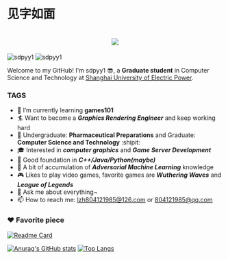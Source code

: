 # 见字如面
<h1 align="center"> <a href="https://sunguoqi.com/"> <img src="https://readme-typing-svg.herokuapp.com/?lines=Welcome;sdpyy1祝您今天愉快;print(%22Hello%2C%20World!%22);console.log(%22Hello%2C%20World!%22)&center=true&size=27"> </a> </h1>


![sdpyy1](https://img.shields.io/badge/Hello-Sweat%20World-orange)
![sdpyy1](https://komarev.com/ghpvc/?username=sdpyy1)

Welcome to my GitHub! I'm sdpyy1 😎, a &zwnj;**Graduate student**&zwnj; in Computer Science and Technology at [Shanghai University of Electric Power](https://www.shiep.edu.cn/).

### TAGS
* 🌱 I’m currently learning **games101** 
* 🏄 Want to become a ***Graphics Rendering Engineer*** and keep working hard
* 👏 Undergraduate: **Pharmaceutical Preparations** and Graduate: **Computer Science and Technology** :shipit:
* 🎓 Interested in ***computer graphics*** and ***‌Game Server Development‌***
* 🚬 Good foundation in ***C++/Java/Python(maybe)***
* 🙈 A bit of accumulation of ***Adversarial Machine Learning*** knowledge
* 🎮 Likes to play video games, favorite games are ***Wuthering Waves*** and ***League of Legends***
* 💬 Ask me about everything~
* 📫 How to reach me: lzh804121985@126.com  or 804121985@qq.com


### ❤️ Favorite piece     
[![Readme Card](https://github-readme-stats.vercel.app/api/pin/?username=sdpyy1&repo=CppLearn&show_icons=true&theme=tokyonight)](https://github.com/sdpyy1/github-readme-stats)

[![Anurag's GitHub stats](https://github-readme-stats.vercel.app/api?username=sdpyy1&show_icons=true&theme=tokyonight)](https://github.com/sdpyy1/github-readme-stats)
[![Top Langs](https://github-readme-stats.vercel.app/api/top-langs/?username=sdpyy1&theme=tokyonight&layout=compact)](https://github.com/sdpyy1/github-readme-stats)

